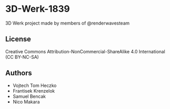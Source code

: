 # 3D-Werk-1839
3D Werk project made by members of @renderwavesteam

## License
Creative Commons Attribution-NonCommercial-ShareAlike 4.0 International (CC BY-NC-SA)

## Authors
- Vojtech Tom Heczko
- Frantisek Krenzelok
- Samuel Bencak
- Nico Makara
